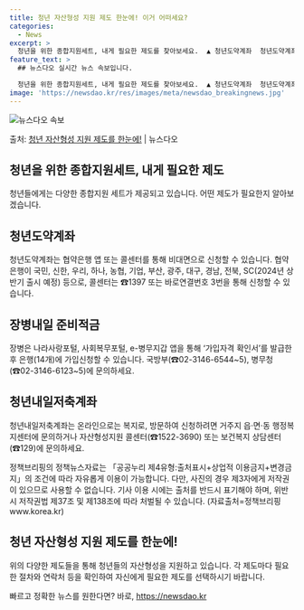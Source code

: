 ```yaml
---
title: 청년 자산형성 지원 제도 한눈에! 이거 어떠세요?
categories:
  - News
excerpt: >
  청년을 위한 종합지원세트, 내게 필요한 제도를 찾아보세요.  ▲ 청년도약계좌  청년도약계좌 협약은행*앱(Ap…
feature_text: >
  ## 뉴스다오 실시간 뉴스 속보입니다.

  청년을 위한 종합지원세트, 내게 필요한 제도를 찾아보세요.  ▲ 청년도약계좌  청년도약계좌 협약은행*앱(Ap…
image: 'https://newsdao.kr/res/images/meta/newsdao_breakingnews.jpg'
---
```


![뉴스다오 속보](https://newsdao.kr/res/images/meta/newsdao_breakingnews.jpg)

<p>출처: <a href="https://newsdao.kr/3789" rel="dofollow">청년 자산형성 지원 제도를 한눈에!</a> | 뉴스다오</p>

<h2 data-ke-size="size26">청년을 위한 종합지원세트, 내게 필요한 제도</h2>
<p data-ke-size="size16">청년들에게는 다양한 종합지원 세트가 제공되고 있습니다. 어떤 제도가 필요한지 알아보겠습니다.</p>

<h2>청년도약계좌</h2>
<p data-ke-size="size16">청년도약계좌는 협약은행 앱 또는 콜센터를 통해 비대면으로 신청할 수 있습니다. 협약은행이 국민, 신한, 우리, 하나, 농협, 기업, 부산, 광주, 대구, 경남, 전북, SC(2024년 상반기 출시 예정) 등으로, 콜센터는 ☎1397 또는 바로연결번호 3번을 통해 신청할 수 있습니다.</p>

<h2>장병내일 준비적금</h2>
<p data-ke-size="size16">장병은 나라사랑포털, 사회복무포털, e-병무지갑 앱을 통해 ‘가입자격 확인서’를 발급한 후 은행(14개)에 가입신청할 수 있습니다. 국방부(☎02-3146-6544~5), 병무청(☎02-3146-6123~5)에 문의하세요.</p>

<h2>청년내일저축계좌</h2>
<p data-ke-size="size16">청년내일저축계좌는 온라인으로는 복지로, 방문하여 신청하려면 거주지 읍·면·동 행정복지센터에 문의하거나 자산형성지원 콜센터(☎1522-3690) 또는 보건복지 상담센터(☎129)에 문의하세요.</p>

<p data-ke-size="size16">정책브리핑의 정책뉴스자료는 「공공누리 제4유형:출처표시+상업적 이용금지+변경금지」의 조건에 따라 자유롭게 이용이 가능합니다. 다만, 사진의 경우 제3자에게 저작권이 있으므로 사용할 수 없습니다. 기사 이용 시에는 출처를 반드시 표기해야 하며, 위반 시 저작권법 제37조 및 제138조에 따라 처벌될 수 있습니다. (자료출처=정책브리핑 www.korea.kr)</p>

<h2 data-ke-size="size26">청년 자산형성 지원 제도를 한눈에!</h2>

<p data-ke-size="size16"> 위의 다양한 제도들을 통해 청년들의 자산형성을 지원하고 있습니다. 각 제도마다 필요한 절차와 연락처 등을 확인하여 자신에게 필요한 제도를 선택하시기 바랍니다.</p>
 

빠르고 정확한 뉴스를 원한다면? 바로, <a href="https://newsdao.kr" rel="dofollow">https://newsdao.kr</a>


